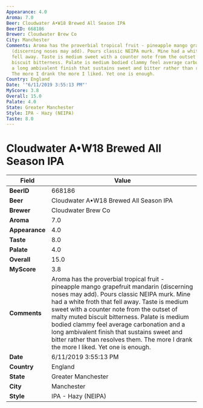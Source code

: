 ```yaml
---
Appearance: 4.0
Aroma: 7.0
Beer: Cloudwater A•W18 Brewed All Season IPA
BeerID: 668186
Brewer: Cloudwater Brew Co
City: Manchester
Comments: Aroma has the proverbial tropical fruit - pineapple mango grapefruit mandarin
  (discerning noses may add). Pours classic NEIPA murk. Mine had a white froth that
  fell away. Taste is medium sweet with a counter note from the outset of malty muted
  biscuit bitterness. Palate is medium bodied clammy feel average carbonation and
  a long ambivalent finish that sustains sweet and bitter rather than resolves them.
  The more I drank the more I liked. Yet one is enough.
Country: England
Date: '"6/11/2019 3:55:13 PM"'
MyScore: 3.8
Overall: 15.0
Palate: 4.0
State: Greater Manchester
Style: IPA - Hazy (NEIPA)
Taste: 8.0
---
```


# Cloudwater A•W18 Brewed All Season IPA

| Field         | Value |
|---------------|-------|
| **BeerID** | 668186 |
| **Beer** | Cloudwater A•W18 Brewed All Season IPA |
| **Brewer** | Cloudwater Brew Co |
| **Aroma** | 7.0 |
| **Appearance** | 4.0 |
| **Taste** | 8.0 |
| **Palate** | 4.0 |
| **Overall** | 15.0 |
| **MyScore** | 3.8 |
| **Comments** | Aroma has the proverbial tropical fruit - pineapple mango grapefruit mandarin (discerning noses may add). Pours classic NEIPA murk. Mine had a white froth that fell away. Taste is medium sweet with a counter note from the outset of malty muted biscuit bitterness. Palate is medium bodied clammy feel average carbonation and a long ambivalent finish that sustains sweet and bitter rather than resolves them. The more I drank the more I liked. Yet one is enough. |
| **Date** | 6/11/2019 3:55:13 PM |
| **Country** | England |
| **State** | Greater Manchester |
| **City** | Manchester |
| **Style** | IPA - Hazy (NEIPA) |
